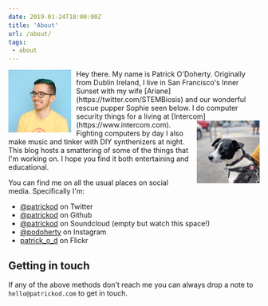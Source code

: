```yaml
--- 
date: 2019-01-24T18:00:00Z
title: 'About'
url: /about/
tags:
 - about
---
```


<img style="float: left; width: 25%; padding-right: 10px;" src="/images/about/me.png" alt="Patrick O'Doherty"/>
Hey there. My name is Patrick O'Doherty. Originally from Dublin Ireland, I live in San Francisco's Inner Sunset with my wife [Ariane](https://twitter.com/STEMBiosis) and our wonderful rescue pupper Sophie seen below. I do computer security things for a living at [Intercom](https://www.intercom.com). <img style="float: right; width: 25%; padding-left: 10px;" src="/images/about/sophie.jpg" alt="Sophie!"/> Fighting computers by day I also make music and tinker with DIY synthenizers at night. This blog hosts a smattering of some of the things that I'm working on. I hope you find it both entertaining and educational. 

You can find me on all the usual places on social media. Specifically I'm: 

  * [@patrickod](https://twitter.com/patrickod) on Twitter
  * [@patrickod](https://github.com/patrickod) on Github
  * [@patrickod](https://soundcloud.com/patrickod) on Soundcloud (empty but watch this space!)
  * [@podoherty](https://instagramu.com/podoherty) on Instagram
  * [patrick_o_d](https://flickr.com/photos/patrick_o_d) on Flickr
  
## Getting in touch

If any of the above methods don't reach me you can always drop a note to `hello@patrickod.com` to get in touch.
